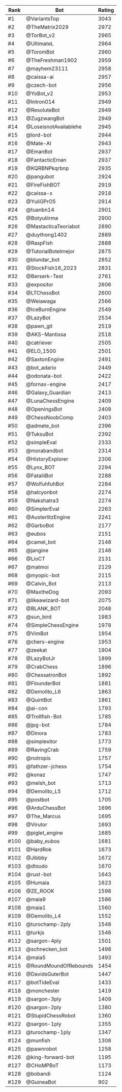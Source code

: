 Rank|Bot|Rating
---|---|---
#1|@VariantsTop|3043
#2|@TheMatrix2029|2972
#3|@TorBot_v2|2965
#4|@UltimateL|2964
#5|@ToromBot|2960
#6|@TheFreshman1902|2959
#7|@mayhem23111|2958
#8|@caissa-ai|2957
#9|@czech-bot|2956
#10|@YoBot_v2|2953
#11|@Intron014|2949
#12|@ResoluteBot|2949
#13|@ZugzwangBot|2949
#14|@LoseisnotAvailablehe|2945
#15|@lord-bot|2944
#16|@Mate-AI|2943
#17|@EmanBot|2937
#18|@FantacticEman|2937
#19|@KQRBNPkqrbnp|2935
#20|@pangubot|2924
#21|@FireFishBOT|2919
#22|@caissa-x|2918
#23|@YuliGPrO5|2914
#24|@tuanbn14|2901
#25|@Botyuliirma|2900
#26|@MastacticaTeoriabot|2890
#27|@duythong1402|2889
#28|@RaspFish|2888
#29|@TutorialBotelmejor|2875
#30|@blundar_bot|2852
#31|@StockFish16_2023|2831
#32|@Berserk-Test|2761
#33|@expositor|2606
#34|@LTChessBot|2600
#35|@Weiawaga|2566
#36|@IceBurnEngine|2549
#37|@LazyBot|2534
#38|@pawn_git|2519
#39|@AKS-Mantissa|2518
#40|@catriever|2505
#41|@ELO_1500|2501
#42|@SaxtonEngine|2491
#43|@bot_adario|2449
#44|@odonata-bot|2422
#45|@fornax-engine|2417
#46|@Galaxy_Guardian|2413
#47|@LunaChessEngine|2409
#48|@OpeningsBot|2409
#49|@ChessNoobComp|2403
#50|@admete_bot|2396
#51|@TuksuBot|2392
#52|@simpleEval|2333
#53|@morabandbot|2314
#54|@HistoryExplorer|2306
#55|@Lynx_BOT|2294
#56|@FataliiBot|2288
#57|@WolfuhfuhBot|2284
#58|@halcyonbot|2274
#59|@Nakshatra3|2274
#60|@SimplerEval|2263
#61|@AusterlitzEngine|2241
#62|@GarboBot|2177
#63|@eubos|2151
#64|@camel_bot|2148
#65|@jangine|2148
#66|@LioCT|2131
#67|@matmoi|2129
#68|@myopic-bot|2115
#69|@Calvin_Bot|2113
#70|@MaxtheDog|2093
#71|@likeawizard-bot|2075
#72|@BLANK_BOT|2048
#73|@sun_bird|1983
#74|@SimpleChessEngine|1978
#75|@VimBot|1954
#76|@chers-engine|1953
#77|@zeekat|1904
#78|@LazyBotJr|1899
#79|@CrabChess|1896
#80|@ChessatronBot|1892
#81|@FlounderBot|1881
#82|@Demolito_L6|1863
#83|@QuintBot|1861
#84|@ai-con|1793
#85|@Trollfish-Bot|1785
#86|@jpg-bot|1784
#87|@Dinora|1783
#88|@simplexitor|1773
#89|@RavingCrab|1759
#90|@notropis|1757
#91|@fathzer-jchess|1754
#92|@konaz|1747
#93|@melsh_bot|1713
#94|@Demolito_L5|1712
#95|@postbot|1705
#96|@ArduChessBot|1696
#97|@The_Marcus|1695
#98|@Virutor|1693
#99|@piglet_engine|1685
#100|@baby_eubos|1681
#101|@HardRok|1673
#102|@Jibbby|1672
#103|@dtsudo|1670
#104|@rust-bot|1643
#105|@Humaia|1623
#106|@ZE_ROOK|1598
#107|@maia9|1586
#108|@maia1|1560
#109|@Demolito_L4|1552
#110|@turochamp-2ply|1548
#111|@turkjs|1546
#112|@sargon-4ply|1501
#113|@schnecken_bot|1498
#114|@maia5|1493
#115|@RoundMoundOfRebounds|1454
#116|@DavidsGuterBot|1447
#117|@botTideEval|1433
#118|@monchester|1419
#119|@sargon-3ply|1409
#120|@sargon-2ply|1380
#121|@StupidChessRobot|1360
#122|@sargon-1ply|1355
#123|@turochamp-1ply|1347
#124|@munfish|1308
#125|@pawnrobot|1258
#126|@king-forward-bot|1195
#127|@CHoMPBoT|1173
#128|@bobandi|1124
#129|@GuineaBot|902
